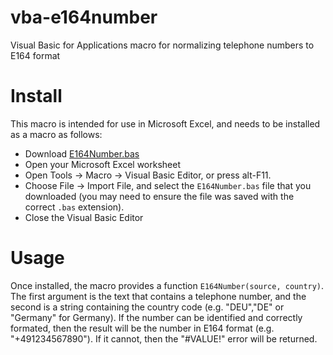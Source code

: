 # vba-e164number

Visual Basic for Applications macro for normalizing telephone numbers to E164 format

# Install

This macro is intended for use in Microsoft Excel, and needs to be installed as a macro as follows:

- Download [E164Number.bas](E164Number.bas)
- Open your Microsoft Excel worksheet
- Open Tools -> Macro -> Visual Basic Editor, or press alt-F11.
- Choose File -> Import File, and select the `E164Number.bas` file that you downloaded (you may need to ensure the file was saved with the correct `.bas` extension).
- Close the Visual Basic Editor

# Usage

Once installed, the macro provides a function `E164Number(source, country)`. The first argument is the text that contains a telephone number, and the second is a string containing the country code (e.g. "DEU","DE" or "Germany" for Germany). If the number can be identified and correctly formated, then the result will be the number in E164 format (e.g. "+491234567890"). If it cannot, then the "#VALUE!" error will be returned.
